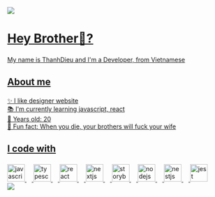 <animated-image data-catalyst="" style="width: 100%;"><a href="https://github.com/404" data-target="animated-image.originalLink"><img src="https://user-images.githubusercontent.com/73097560/115834477-dbab4500-a447-11eb-908a-139a6edaec5c.gif" style="max-width: 100%; display: inline-block;" data-target="animated-image.originalImage"></a>
      <span class="AnimatedImagePlayer" data-target="animated-image.player" hidden="">
        <a data-target="animated-image.replacedLink" class="AnimatedImagePlayer-images" href="https://github.com/404" target="_blank">
          </animated-image>
<h1 align="left">Hey Brother👋?</h1>

###
<p align="left">My name is ThanhDieu and I'm a Developer, from Vietnamese</p>

###

<h2 align="left">About me</h2>

###

<p align="left">✨ I like designer website<br>📚 I'm currently learning javascript, react<br>🎯 Years old: 20<br>🎲 Fun fact: When you die, your brothers will fuck your wife</p>

###

<h2 align="left">I code with</h2>

###
<div align="left">
  <img src="https://upload.wikimedia.org/wikipedia/commons/thumb/3/38/HTML5_Badge.svg/800px-HTML5_Badge.svg.png" height="40" alt="javascript logo"  />
  <img width="12" />
  <img src="https://upload.wikimedia.org/wikipedia/commons/thumb/6/62/CSS3_logo.svg/800px-CSS3_logo.svg.png" height="40" alt="typescript logo"  />
  <img width="12" />
  <img src="https://cdn.jsdelivr.net/gh/devicons/devicon/icons/react/react-original.svg" height="40" alt="react logo"  />
  <img width="12" />
  <img src="https://static.vecteezy.com/system/resources/previews/027/127/560/original/javascript-logo-javascript-icon-transparent-free-png.png" height="40" alt="nextjs logo"  />
  <img width="12" />
  <img src="https://assets.stickpng.com/images/5848152fcef1014c0b5e4967.png" height="40" alt="storybook logo"  />
  <img width="12" />
  <img src="https://seeklogo.com/images/E/elephpant-mascot-php-logo-4C78D1AC4E-seeklogo.com.png?v=638245916460000000" height="40" alt="nodejs logo"  />
  <img width="12" />
  <img src="https://cdn.jsdelivr.net/gh/devicons/devicon/icons/nestjs/nestjs-plain.svg" height="40" alt="nestjs logo"  />
  <img width="12" />
  <img src="https://cdn.jsdelivr.net/gh/devicons/devicon/icons/jest/jest-plain.svg" height="40" alt="jest logo"  />
</div>
<animated-image data-catalyst="" style="width: 100%;"><a href="https://github.com/404" data-target="animated-image.originalLink"><img src="https://user-images.githubusercontent.com/73097560/115834477-dbab4500-a447-11eb-908a-139a6edaec5c.gif" style="max-width: 100%; display: inline-block;" data-target="animated-image.originalImage"></a>
      <span class="AnimatedImagePlayer" data-target="animated-image.player" hidden="">
        <a data-target="animated-image.replacedLink" class="AnimatedImagePlayer-images" href="https://github.com/404" target="_blank">
          </animated-image>
